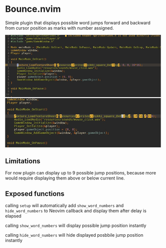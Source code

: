 # Bounce.nvim

Simple plugin that displays possible word jumps forward and backward from cursor position as marks with number assigned.

![Alt text](img/picture_1.JPG?raw=true "Forward possible jump positions")
![Alt text](img/picture_2.JPG?raw=true "Backward possible jump positions")

## Limitations

For now plugin can display up to 9 possible jump positions, because more would require displaying them above or below current line.

## Exposed functions

calling `setup` will automatically add `show_word_numbers` and `hide_word_numbers` to Neovim callback and display them after delay is elapsed

calling `show_word_numbers` will display possible jump position instantly

calling `hide_word_numbers` will hide displayed posbbile jump position instantly
